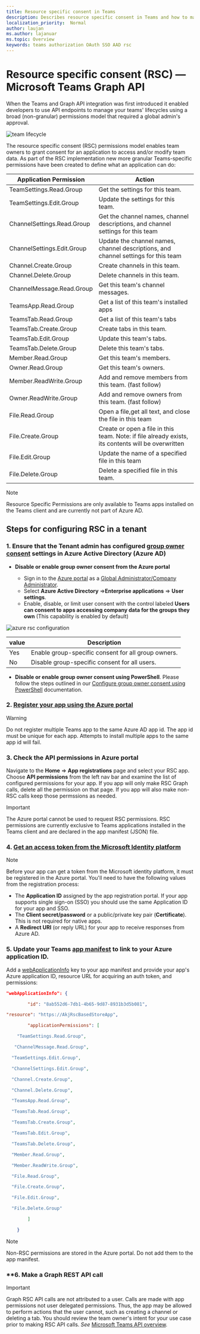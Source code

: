 ```yaml
---
title: Resource specific consent in Teams
description: Describes resource specific consent in Teams and how to make advantage of it.
localization_priority:  Normal
author: laujan
ms.author: lajanuar
ms.topic: Overview
keywords: teams authorization OAuth SSO AAD rsc
---
```

# Resource specific consent (RSC) — Microsoft Teams Graph API

When the Teams and Graph API integration was first introduced it enabled developers to use API endpoints to manage your teams' lifecycles using a broad (non-granular) permissions model that required a global admin's approval.

![team lifecycle](../assets/images/team-lifecycle.svg)

The resource specific consent (RSC) permissions model enables team owners to grant consent for an application to access and/or modify team data. As part of the RSC implementation new more granular Teams-specific permissions have been created to define what an application can do:

|Application Permission| Action |
| ----- | ----- |
|TeamSettings.Read.Group | Get the settings for this team.|
|TeamSettings.Edit.Group|Update the settings for this team.|
|ChannelSettings.Read.Group|Get the channel names, channel descriptions, and channel settings for this team​|
|ChannelSettings.Edit.Group|Update the channel names, channel descriptions, and channel settings for this team​|
|Channel.Create.Group|Create channels in this team.​|
|Channel.Delete.Group|Delete channels in this team.​|
|ChannelMessage.Read.Group |Get this team's channel messages.​|
|TeamsApp.Read.Group|Get a list of this team's installed apps|
|TeamsTab.Read.Group|Get a list of this team's tabs|
|TeamsTab.Create.Group|Create tabs in this team.​|
|TeamsTab.Edit.Group|Update this team's tabs.​|
|TeamsTab.Delete.Group|Delete this team's tabs.​|
|Member.Read.Group|Get this team's members.​|
|Owner.Read.Group|Get this team's owners.​|
|Member.ReadWrite.Group|Add and remove members from this team. (fast follow)​|
|Owner.ReadWrite.Group|Add and remove owners from this team. (fast follow)​|
|File.Read.Group|Open a file,get all text, and close the file in this team|
|File.Create.Group|Create or open a file in this team. Note: if file already exists, its contents will be overwritten|
|File.Edit.Group|Update the name of a specified file in this team|
|File.Delete.Group|Delete a specified file in this team.|

>[!NOTE]
>Resource Specific Permissions are only available to Teams apps installed on the Teams client and are currently not part of Azure AD.

## Steps for configuring RSC in a tenant

### 1. Ensure that the Tenant admin has configured [group owner consent](azure/active-directory/manage-apps/configure-user-consent#configure-group-owner-consent-to-apps-accessing-group-data) settings in Azure Active Directory (Azure AD)

- **Disable or enable group owner consent from the Azure portal**  

  - Sign in to the [Azure portal](https://portal.azure.com) as a [Global Administrator/Company Administrator](/azure/active-directory/users-groups-roles/directory-assign-admin-roles.md#global-administrator--company-administrator).  
  - Select **Azure Active Directory** =>**Enterprise applications** => **User settings**.
  - Enable, disable, or limit user consent with the control labeled **Users can consent to apps accessing company data for the groups they own** (This capability is enabled by default)

![azure rsc configuration](../assets/images/azure-rsc-configuration.svg)

| value | Description|
|--- | --- |
|Yes | Enable group-specific consent for all group owners.|
|No |Disable group-specific consent for all users.| |Limited | Enable group-specific consent for members of a selected group.|

 - **Disable or enable group owner consent using PowerShell**. Please follow the steps outlined in our [Configure group owner consent using PowerShell](/azure/active-directory/manage-apps/configure-user-consent#configure-group-owner-consent-using-powershell) documentation.

### 2. [Register your app using the Azure portal](/graph/auth-register-app-v2)

>[!WARNING]
>Do not register multiple Teams app to the same Azure AD app id. The app id must be unique for each app. Attempts to install multiple apps to the same app id will fail.

### 3. Check the API permissions in Azure portal

Navigate to the **Home** => **App registrations** page and select your RSC app. Choose **API permissions** from the left nav bar and examine the list of configured permissions for your app. If you app will only make RSC Graph calls, delete all the permission on that page. If you app will also make non-RSC calls keep those permssions as needed.

>[!IMPORTANT]
>The Azure portal cannot be used to request RSC permissions. RSC permissions are currently exclusive to Teams applications installed in the Teams client and are declared in the app manifest (JSON) file.

### 4. [Get an access token from the Microsoft Identity platform](/graph/auth-v2-user?view=graph-rest-1.0#3-get-a-token)

>[!NOTE]
>Before your app can get a token from the Microsoft identity platform, it must be registered in the Azure portal. You'll need to have the following values from the registration process:

- The **Application ID** assigned by the app registration portal. If your app supports single sign-on (SSO) you should use the same Application ID for your app and SSO.
- The  **Client secret/password** or a public/private key pair (**Certificate**). This is not required for native apps.
- A **Redirect URI** (or reply URL) for your app to receive responses from Azure AD.

### 5. Update your Teams [app manifest](sharepoint/dev/spfx/web-parts/guidance/creating-team-manifest-manually-for-webpart#create-a-microsoft-teams-app-manifest) to link to your Azure application ID.

Add a [webApplicationInfo](../resources/schema/manifest-schema#webapplicationinfo.md) key to your app manifest and provide your app's Azure application ID, resource URL for acquiring an auth token, and permissions:

```json
"webApplicationInfo": { 

        "id": "8ab552d6-7db1-4b65-9d87-8931b3d5b081", 

"resource": "https://AkjRscBasedStoreApp", 

        "applicationPermissions": [ 

    "TeamSettings.Read.Group", 

   "ChannelMessage.Read.Group", 

  "TeamSettings.Edit.Group", 

  "ChannelSettings.Edit.Group", 

  "Channel.Create.Group", 

  "Channel.Delete.Group", 

  "TeamsApp.Read.Group", 

  "TeamsTab.Read.Group", 

  "TeamsTab.Create.Group", 

  "TeamsTab.Edit.Group", 

  "TeamsTab.Delete.Group", 

  "Member.Read.Group", 

  "Member.ReadWrite.Group", 

  "File.Read.Group", 

  "File.Create.Group", 

  "File.Edit.Group", 

  "File.Delete.Group" 

        ] 

    } 
```

>[!NOTE]
>Non-RSC permissions are stored in the Azure portal. Do not add them to the app manifest.

### **6. Make a Graph REST API call

>[!IMPORTANT]
Graph RSC API calls are not attributed to a user. Calls are made with app permissions not user delegated permissions. Thus, the app may be allowed to perform actions that the user cannot,  such as creating a channel or deleting a tab. You should review the team owner's intent for your use case prior to making RSC API calls. *See* [Microsoft Teams API overview](graph/teams-concept-overview).


